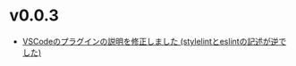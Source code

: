 # v0.0.3

- [VSCodeのプラグインの説明を修正しました (stylelintとeslintの記述が逆でした)](/docs/env/vscode)

<!-- truncate -->
